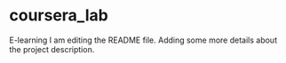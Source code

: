 # coursera_lab
E-learning
I am editing the README file. Adding some more details about the project description.
